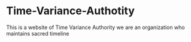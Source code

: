 # Time-Variance-Authotity
This is a website of Time Variance Authority we are an organization who maintains sacred timeline
